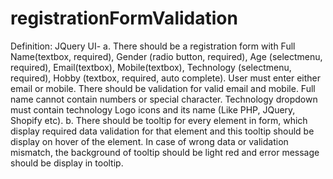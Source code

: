 # registrationFormValidation
Definition: JQuery UI-  a. There should be a registration form with Full Name(textbox, required), Gender (radio button, required), Age (selectmenu, required), Email(textbox), Mobile(textbox), Technology (selectmenu, required), Hobby (textbox, required, auto complete). User must enter either email or mobile. There should be validation for valid email and mobile. Full name cannot contain numbers or special character. Technology dropdown must contain technology Logo icons and its name (Like PHP, JQuery, Shopify etc). b. There should be tooltip for every element in form, which display required data validation for that element and this tooltip should be display on hover of the element. In case of wrong data or validation mismatch, the background of tooltip should be light red and error message should be display in tooltip.
